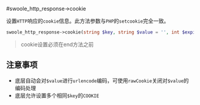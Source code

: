 #swoole_http_response->cookie

设置`HTTP`响应的`cookie`信息。此方法参数与`PHP`的`setcookie`完全一致。

```php
swoole_http_response->cookie(string $key, string $value = '', int $expire = 0 , string $path = '/', string $domain  = '', bool $secure = false , bool $httponly = false);
```

> cookie设置必须在end方法之前

注意事项
---
* 底层自动会对`$value`进行`urlencode`编码，可使用`rawCookie`关闭对`$value`的编码处理
* 底层允许设置多个相同`$key`的`COOKIE`
